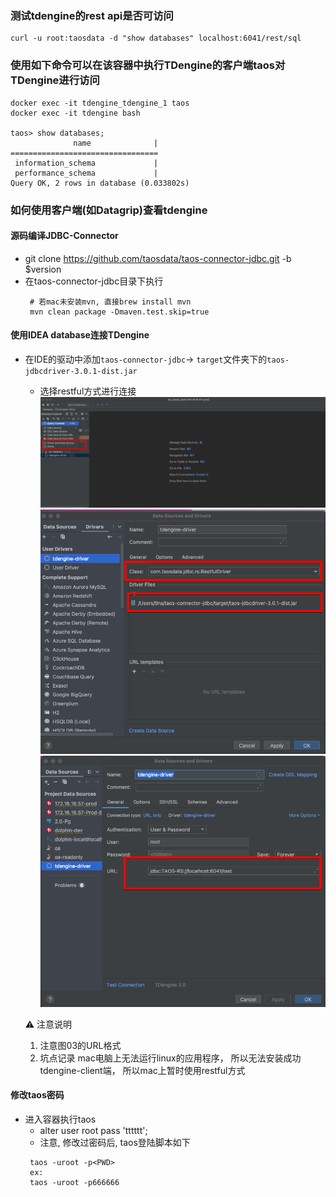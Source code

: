 ### 测试tdengine的rest api是否可访问
```shell
curl -u root:taosdata -d "show databases" localhost:6041/rest/sql
```

### 使用如下命令可以在该容器中执行TDengine的客户端taos对TDengine进行访问
```shell
docker exec -it tdengine_tdengine_1 taos
docker exec -it tdengine bash

taos> show databases;
              name              |
=================================
 information_schema             |
 performance_schema             |
Query OK, 2 rows in database (0.033802s)
```

### 如何使用客户端(如Datagrip)查看tdengine
#### 源码编译JDBC-Connector
* git clone https://github.com/taosdata/taos-connector-jdbc.git -b $version
* 在taos-connector-jdbc目录下执行 
  ```shell
   # 若mac未安装mvn, 直接brew install mvn
   mvn clean package -Dmaven.test.skip=true
  ```
#### 使用IDEA database连接TDengine
  * 在IDE的驱动中添加`taos-connector-jdbc`-> `target`文件夹下的`taos-jdbcdriver-3.0.1-dist.jar`
    * 选择restful方式进行连接
      ![](./resources/tdengine-datagrip-01.png)
      ![](./resources/tdengine-datagrip-02.png)
      ![](./resources/tdengine-datagrip-03.png)


    ⚠️ 注意说明
    1. 注意图03的URL格式
    2. 坑点记录 
       mac电脑上无法运行linux的应用程序， 所以无法安装成功tdengine-client端， 所以mac上暂时使用restful方式

#### 修改taos密码
* 进入容器执行taos
  * alter user root pass 'tttttt';
  * 注意, 修改过密码后, taos登陆脚本如下
  ```shell
   taos -uroot -p<PWD>
   ex:
   taos -uroot -p666666
  ```


